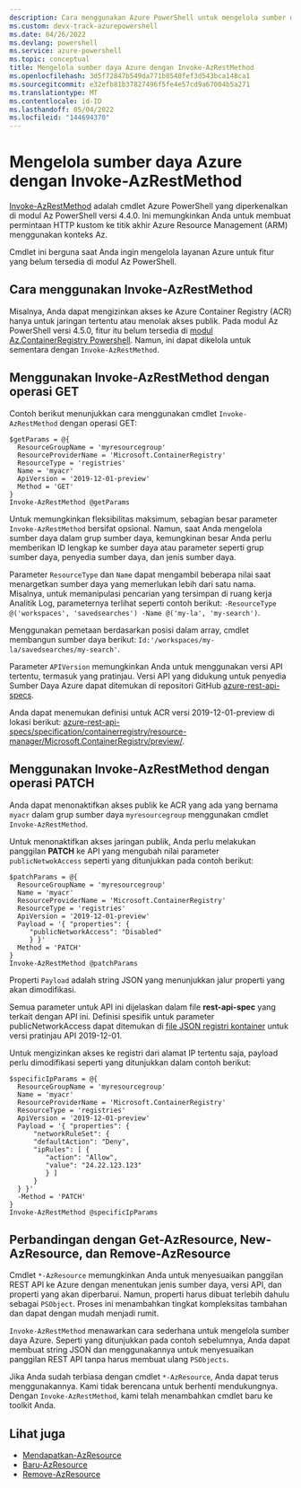 ```yaml
---
description: Cara menggunakan Azure PowerShell untuk mengelola sumber daya dengan cmdlet Invoke-AzRestMethod.
ms.custom: devx-track-azurepowershell
ms.date: 04/26/2022
ms.devlang: powershell
ms.service: azure-powershell
ms.topic: conceptual
title: Mengelola sumber daya Azure dengan Invoke-AzRestMethod
ms.openlocfilehash: 3d5f72847b549da771b8540fef3d543bca148ca1
ms.sourcegitcommit: e32efb81b37827496f5fe4e57cd9a67004b5a271
ms.translationtype: MT
ms.contentlocale: id-ID
ms.lasthandoff: 05/04/2022
ms.locfileid: "144694370"
---
```

# <a name="manage-azure-resources-with-invoke-azrestmethod"></a>Mengelola sumber daya Azure dengan Invoke-AzRestMethod

[Invoke-AzRestMethod](/powershell/module/az.accounts/invoke-azrestmethod) adalah cmdlet Azure PowerShell yang diperkenalkan di modul Az PowerShell versi 4.4.0. Ini memungkinkan Anda untuk membuat permintaan HTTP kustom ke titik akhir Azure Resource Management (ARM) menggunakan konteks Az.

Cmdlet ini berguna saat Anda ingin mengelola layanan Azure untuk fitur yang belum tersedia di modul Az PowerShell.

## <a name="how-to-use-invoke-azrestmethod"></a>Cara menggunakan Invoke-AzRestMethod

Misalnya, Anda dapat mengizinkan akses ke Azure Container Registry (ACR) hanya untuk jaringan tertentu atau menolak akses publik. Pada modul Az PowerShell versi 4.5.0, fitur itu belum tersedia di [modul Az.ContainerRegistry Powershell](/powershell/module/Az.ContainerRegistry/). Namun, ini dapat dikelola untuk sementara dengan `Invoke-AzRestMethod`.

## <a name="using-invoke-azrestmethod-with-get-operations"></a>Menggunakan Invoke-AzRestMethod dengan operasi GET

Contoh berikut menunjukkan cara menggunakan cmdlet `Invoke-AzRestMethod` dengan operasi GET:

```azurepowershell-interactive
$getParams = @{
  ResourceGroupName = 'myresourcegroup'
  ResourceProviderName = 'Microsoft.ContainerRegistry'
  ResourceType = 'registries'
  Name = 'myacr'
  ApiVersion = '2019-12-01-preview'
  Method = 'GET'
}
Invoke-AzRestMethod @getParams
```

Untuk memungkinkan fleksibilitas maksimum, sebagian besar parameter `Invoke-AzRestMethod` bersifat opsional.
Namun, saat Anda mengelola sumber daya dalam grup sumber daya, kemungkinan besar Anda perlu memberikan ID lengkap ke sumber daya atau parameter seperti grup sumber daya, penyedia sumber daya, dan jenis sumber daya.

Parameter `ResourceType` dan `Name` dapat mengambil beberapa nilai saat menargetkan sumber daya yang memerlukan lebih dari satu nama. Misalnya, untuk memanipulasi pencarian yang tersimpan di ruang kerja Analitik Log, parameternya terlihat seperti contoh berikut: `-ResourceType @('workspaces', 'savedsearches') -Name @('my-la', 'my-search')`.

Menggunakan pemetaan berdasarkan posisi dalam array, cmdlet membangun sumber daya berikut: `Id:'/workspaces/my-la/savedsearches/my-search'`.

Parameter `APIVersion` memungkinkan Anda untuk menggunakan versi API tertentu, termasuk yang pratinjau. Versi API yang didukung untuk penyedia Sumber Daya Azure dapat ditemukan di repositori GitHub [azure-rest-api-specs](https://github.com/Azure/azure-rest-api-specs).

Anda dapat menemukan definisi untuk ACR versi 2019-12-01-preview di lokasi berikut: [azure-rest-api-specs/specification/containerregistry/resource-manager/Microsoft.ContainerRegistry/preview/](https://github.com/Azure/azure-rest-api-specs/tree/master/specification/containerregistry/resource-manager/Microsoft.ContainerRegistry/preview).

## <a name="using-invoke-azrestmethod-with-patch-operations"></a>Menggunakan Invoke-AzRestMethod dengan operasi PATCH

Anda dapat menonaktifkan akses publik ke ACR yang ada yang bernama `myacr` dalam grup sumber daya `myresourcegroup` menggunakan cmdlet `Invoke-AzRestMethod`.

Untuk menonaktifkan akses jaringan publik, Anda perlu melakukan panggilan **PATCH** ke API yang mengubah nilai parameter `publicNetwokAccess` seperti yang ditunjukkan pada contoh berikut:

```azurepowershell-interactive
$patchParams = @{
  ResourceGroupName = 'myresourcegroup'
  Name = 'myacr'
  ResourceProviderName = 'Microsoft.ContainerRegistry'
  ResourceType = 'registries'
  ApiVersion = '2019-12-01-preview'
  Payload = '{ "properties": {
     "publicNetworkAccess": "Disabled"
     } }'
  Method = 'PATCH'
}
Invoke-AzRestMethod @patchParams
```

Properti `Payload` adalah string JSON yang menunjukkan jalur properti yang akan dimodifikasi.

Semua parameter untuk API ini dijelaskan dalam file **rest-api-spec** yang terkait dengan API ini.
Definisi spesifik untuk parameter publicNetworkAccess dapat ditemukan di [file JSON registri kontainer](https://github.com/Azure/azure-rest-api-specs/blob/2a9da9a79d0a7b74089567ec4f0289f3e0f31bec/specification/containerregistry/resource-manager/Microsoft.ContainerRegistry/preview/2019-12-01-preview/containerregistry.json) untuk versi pratinjau API 2019-12-01.

Untuk mengizinkan akses ke registri dari alamat IP tertentu saja, payload perlu dimodifikasi seperti yang ditunjukkan dalam contoh berikut:

```azurepowershell-interactive
$specificIpParams = @{
  ResourceGroupName = 'myresourcegroup'
  Name = 'myacr'
  ResourceProviderName = 'Microsoft.ContainerRegistry'
  ResourceType = 'registries'
  ApiVersion = '2019-12-01-preview'
  Payload = '{ "properties": {
      "networkRuleSet": {
      "defaultAction": "Deny",
      "ipRules": [ {
         "action": "Allow",
         "value": "24.22.123.123"
         } ]
      }
  } }'
  -Method = 'PATCH'
}
Invoke-AzRestMethod @specificIpParams
```

## <a name="comparison-to-get-azresource-new-azresource-and-remove-azresource"></a>Perbandingan dengan Get-AzResource, New-AzResource, dan Remove-AzResource

Cmdlet `*-AzResource` memungkinkan Anda untuk menyesuaikan panggilan REST API ke Azure dengan menentukan jenis sumber daya, versi API, dan properti yang akan diperbarui. Namun, properti harus dibuat terlebih dahulu sebagai `PSObject`. Proses ini menambahkan tingkat kompleksitas tambahan dan dapat dengan mudah menjadi rumit.

`Invoke-AzRestMethod` menawarkan cara sederhana untuk mengelola sumber daya Azure. Seperti yang ditunjukkan pada contoh sebelumnya, Anda dapat membuat string JSON dan menggunakannya untuk menyesuaikan panggilan REST API tanpa harus membuat ulang `PSObjects`.

Jika Anda sudah terbiasa dengan cmdlet `*-AzResource`, Anda dapat terus menggunakannya. Kami tidak berencana untuk berhenti mendukungnya. Dengan `Invoke-AzRestMethod`, kami telah menambahkan cmdlet baru ke toolkit Anda.

## <a name="see-also"></a>Lihat juga

* [Mendapatkan-AzResource](/powershell/module/az.resources/get-azresource)
* [Baru-AzResource](/powershell/module/az.resources/new-azresource)
* [Remove-AzResource](/powershell/module/az.resources/remove-azresource)
